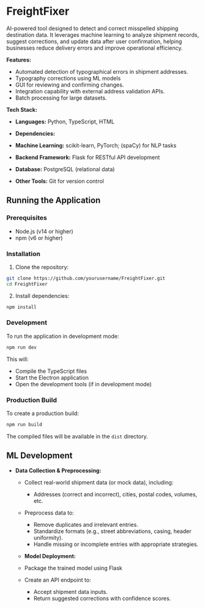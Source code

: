 # FreightFixer
AI-powered tool designed to detect and correct misspelled shipping destination data. It leverages machine learning to analyze shipment records, suggest corrections, and update data after user confirmation, helping businesses reduce delivery errors and improve operational efficiency.

 **Features:**
   - Automated detection of typographical errors in shipment addresses.
   -  Typography corrections using ML models 
   -  GUI for reviewing and confirming changes.
   -  Integration capability with external address validation APIs.
   -  Batch processing for large datasets.
    
**Tech Stack:**
  - **Languages:** Python, TypeScript, HTML
  - **Dependencies:**
  - **Machine Learning:** scikit-learn, PyTorch; (spaCy) for NLP tasks
  - **Backend Framework:** Flask for RESTful API development
  - **Database:** PostgreSQL (relational data)

  - **Other Tools:** Git for version control

## Running the Application

### Prerequisites
- Node.js (v14 or higher)
- npm (v6 or higher)

### Installation
1. Clone the repository:
```bash
git clone https://github.com/yourusername/FreightFixer.git
cd FreightFixer
```

2. Install dependencies:
```bash
npm install
```

### Development
To run the application in development mode:
```bash
npm run dev
```

This will:
- Compile the TypeScript files
- Start the Electron application
- Open the development tools (if in development mode)

### Production Build
To create a production build:
```bash
npm run build
```

The compiled files will be available in the `dist` directory.

## ML Development

- **Data Collection & Preprocessing:**
  - Collect real-world shipment data (or mock data), including:
    - Addresses (correct and incorrect), cities, postal codes, volumes, etc.
  - Preprocess data to:
    - Remove duplicates and irrelevant entries.
    - Standardize formats (e.g., street abbreviations, casing, header uniformity).
    - Handle missing or incomplete entries with appropriate strategies.
   
   - **Model Deployment:**
  - Package the trained model using Flask 
  - Create an API endpoint to:
    - Accept shipment data inputs.
    - Return suggested corrections with confidence scores.



